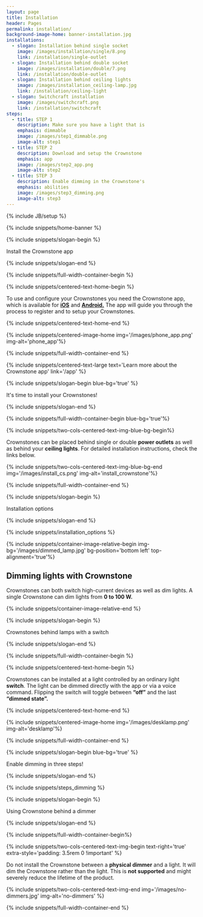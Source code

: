 ```yaml
---
layout: page
title: Installation
header: Pages
permalink: installation/
background-image-home: banner-installation.jpg
installations:
  - slogan: Installation behind single socket
    image: /images/installation/single/8.png
    link: /installation/single-outlet
  - slogan: Installation behind double socket
    image: /images/installation/double/7.png
    link: /installation/double-outlet
  - slogan: Installation behind ceiling lights
    image: /images/installation_ceiling-lamp.jpg
    link: /installation/ceiling-light
  - slogan: Switchcraft installation
    image: /images/switchcraft.png
    link: /installation/switchcraft
steps:
  - title: STEP 1
    description: Make sure you have a light that is 
    emphasis: dimmable
    image: /images/step1_dimmable.png
    image-alt: step1
  - title: STEP 2
    description: Download and setup the Crownstone 
    emphasis: app
    image: /images/step2_app.png
    image-alt: step2
  - title: STEP 3
    description: Enable dimming in the Crownstone's 
    emphasis: abilities
    image: /images/step3_dimming.png
    image-alt: step3
---
```


{% include JB/setup %}

{% include snippets/home-banner %}

{% include snippets/slogan-begin %}

Install the Crownstone app

{% include snippets/slogan-end %}

{% include snippets/full-width-container-begin %}

{% include snippets/centered-text-home-begin %}

To use and configure your Crownstones you need the Crownstone app, which is available for
**[iOS](https://apps.apple.com/us/app/crownstone/id1136616106)** and 
**[Android.](https://play.google.com/store/apps/details?id=rocks.crownstone.consumerapp)** 
The app will guide you through the process to register and to setup your Crownstones.

{% include snippets/centered-text-home-end %}

{% include snippets/centered-image-home img='/images/phone_app.png' img-alt='phone_app'%}

{% include snippets/full-width-container-end %}


{% include snippets/centered-text-large text='Learn more about the Crownstone app' link='/app' %}


{% include snippets/slogan-begin blue-bg='true' %}

It's time to install your Crownstones!

{% include snippets/slogan-end %}


{% include snippets/full-width-container-begin blue-bg='true'%}

{% include snippets/two-cols-centered-text-img-blue-bg-begin%}

Crownstones can be placed behind single or double **power outlets** as well as behind your **ceiling lights**. For detailed installation instructions, check the links below. 
 
{% include snippets/two-cols-centered-text-img-blue-bg-end img='/images/install_cs.png' img-alt='install_crownstone'%}

{% include snippets/full-width-container-end %}


{% include snippets/slogan-begin %}

Installation options

{% include snippets/slogan-end %}

{% include snippets/installation_options %}


{% include snippets/container-image-relative-begin img-bg='/images/dimmed_lamp.jpg' bg-position='bottom left' top-alignment='true'%}

## Dimming lights with Crownstone

Crownstones can both switch high-current devices as well as dim lights. A single Crownstone can dim lights from **0 to 100 W.**

{% include snippets/container-image-relative-end %}


{% include snippets/slogan-begin %}

Crownstones behind lamps with a switch

{% include snippets/slogan-end %}

{% include snippets/full-width-container-begin %}

{% include snippets/centered-text-home-begin %}

Crownstones can be installed at a light controlled by an ordinary light **switch**. The light can be dimmed directly with the app or via a voice command. Flipping the switch will toggle between **“off”** and the last **“dimmed state”.**

{% include snippets/centered-text-home-end %}

{% include snippets/centered-image-home img='/images/desklamp.png' img-alt='desklamp'%}

{% include snippets/full-width-container-end %}


{% include snippets/slogan-begin blue-bg='true' %}

Enable dimming in three steps!

{% include snippets/slogan-end %}

{% include snippets/steps_dimming %}


{% include snippets/slogan-begin %}

Using Crownstone behind a dimmer

{% include snippets/slogan-end %}

{% include snippets/full-width-container-begin%}

{% include snippets/two-cols-centered-text-img-begin text-right='true' extra-style='padding: 3.5rem 0 !important' %}

Do not install the Crownstone between a **physical dimmer** and a light. It will dim the Crownstone rather than the light. This is **not supported** and might severely reduce the lifetime of the product.
 
{% include snippets/two-cols-centered-text-img-end img='/images/no-dimmers.jpg' img-alt='no-dimmers' %}

{% include snippets/full-width-container-end %}